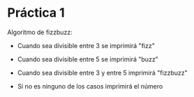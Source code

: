 # Práctica 1

Algoritmo de fizzbuzz:

* Cuando sea divisible entre 3 se imprimirá "fizz"

* Cuando sea divisible entre 5 se imprimirá "buzz"

* Cuando sea divisible entre 3 y entre 5 imprimirá "fizzbuzz"

* Si no es ninguno de los casos imprimirá el número 
